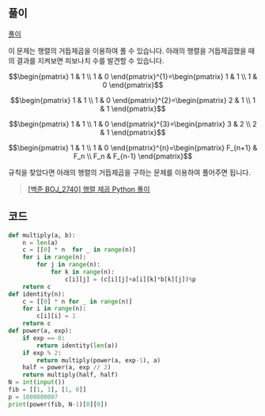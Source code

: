 ## 풀이

[풀이](https://kimeunh3.github.io/problem%20solving/boj_11444/)

이 문제는 행렬의 거듭제곱을 이용하여 풀 수 있습니다. 아래의 행렬을 거듭제곱했을 때의 결과를 지켜보면 피보나치 수를 발견할 수 있습니다.  

 $$\begin{pmatrix} 1 & 1 \\ 1 & 0 \end{pmatrix}^{1}=\begin{pmatrix} 1 & 1 \\ 1 & 0 \end{pmatrix}$$  

 $$\begin{pmatrix} 1 & 1 \\ 1 & 0 \end{pmatrix}^{2}=\begin{pmatrix} 2 & 1 \\ 1 & 1 \end{pmatrix}$$  

 $$\begin{pmatrix} 1 & 1 \\ 1 & 0 \end{pmatrix}^{3}=\begin{pmatrix} 3 & 2 \\ 2 & 1 \end{pmatrix}$$  

 $$\begin{pmatrix} 1 & 1 \\ 1 & 0 \end{pmatrix}^{n}=\begin{pmatrix} F_{n+1} & F_n \\ F_n & F_{n-1} \end{pmatrix}$$  

규칙을 찾았다면 아래의 행렬의 거듭제곱을 구하는 문제를 이용하여 풀어주면 됩니다.  
 >[[백준 BOJ_2740] 행렬 제곱 Python 풀이](https://kimeunh3.github.io/problem%20solving/boj_10830/)  

## 코드

```python
def multiply(a, b):
    n = len(a)
    c = [[0] * n  for _ in range(n)]
    for i in range(n):
        for j in range(n):
            for k in range(n):
                c[i][j] = (c[i][j]+a[i][k]*b[k][j])%p
    return c
def identity(n):
    c = [[0] * n for _ in range(n)]
    for i in range(n):
        c[i][i] = 1
    return c
def power(a, exp):
    if exp == 0:
        return identity(len(a))
    if exp % 2:
        return multiply(power(a, exp-1), a)
    half = power(a, exp // 2)
    return multiply(half, half)
N = int(input())
fib = [[1, 1], [1, 0]]
p = 1000000007
print(power(fib, N-1)[0][0])
```